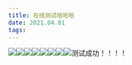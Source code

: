 ```yaml
---
title: 在线测试哈哈哈
date: 2021.04.01
tags:
---
```

![](https://cdn.jsdelivr.net/gh/2x-ercha/twikoo-magic@master/image/huaji/huaji4.png)![](https://cdn.jsdelivr.net/gh/2x-ercha/twikoo-magic@master/image/huaji/huaji4.png)![](https://cdn.jsdelivr.net/gh/2x-ercha/twikoo-magic@master/image/huaji/huaji4.png)![](https://cdn.jsdelivr.net/gh/2x-ercha/twikoo-magic@master/image/huaji/huaji4.png)![](https://cdn.jsdelivr.net/gh/2x-ercha/twikoo-magic@master/image/huaji/huaji39.gif)![](https://cdn.jsdelivr.net/gh/2x-ercha/twikoo-magic@master/image/huaji/huaji39.gif)![](https://cdn.jsdelivr.net/gh/2x-ercha/twikoo-magic@master/image/huaji/huaji39.gif)![](https://cdn.jsdelivr.net/gh/2x-ercha/twikoo-magic@master/image/huaji/huaji39.gif)测试成功！！！！